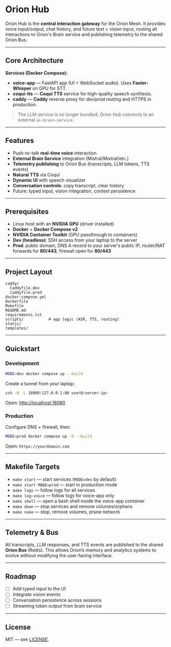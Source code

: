 # Orion Hub

Orion Hub is the **central interaction gateway** for the Orion Mesh. It provides voice input/output, chat history, and future text + vision input, routing all interactions to Orion's Brain service and publishing telemetry to the shared Orion Bus.

---

## Core Architecture

**Services (Docker Compose):**

* **voice-app** — FastAPI app (UI + WebSocket audio). Uses **Faster-Whisper** on GPU for STT.
* **coqui-tts** — **Coqui TTS** service for high-quality speech synthesis.
* **caddy** — **Caddy** reverse proxy for dev/prod routing and HTTPS in production.

> The LLM service is no longer bundled; Orion Hub connects to an external `ai-brain-service`.

---

## Features

* Push-to-talk **real-time voice** interaction
* **External Brain Service** integration (Mistral/Mixtral/etc.)
* **Telemetry publishing** to Orion Bus (transcripts, LLM tokens, TTS events)
* **Natural TTS** via Coqui
* **Dynamic UI** with speech visualizer
* **Conversation controls**: copy transcript, clear history
* Future: typed input, vision integration, context persistence

---

## Prerequisites

* Linux host with an **NVIDIA GPU** (driver installed)
* **Docker** + **Docker Compose v2**
* **NVIDIA Container Toolkit** (GPU passthrough to containers)
* **Dev (headless)**: SSH access from your laptop to the server
* **Prod**: public domain, DNS A record to your server’s public IP, router/NAT forwards for **80/443**, firewall open for **80/443**

---

## Project Layout

```
caddy/
  Caddyfile.dev
  Caddyfile.prod
docker-compose.yml
Dockerfile
Makefile
README.md
requirements.txt
scripts/           # app logic (ASR, TTS, routing)
static/
templates/
```

---

## Quickstart

### Development

```bash
MODE=dev docker compose up --build
```

Create a tunnel from your laptop:

```bash
ssh -N -L 18080:127.0.0.1:80 user@<server-ip>
```

Open: [http://localhost:18080](http://localhost:18080)

### Production

Configure DNS + firewall, then:

```bash
MODE=prod docker compose up -d --build
```

Open: `https://yourdomain.com`

---

## Makefile Targets

* `make start` — start services (`MODE=dev` by default)
* `make start MODE=prod` — start in production mode
* `make logs` — follow logs for all services
* `make log-voice` — follow logs for voice-app only
* `make shell` — open a bash shell inside the voice-app container
* `make down` — stop services and remove volumes/orphans
* `make nuke` — stop, remove volumes, prune network

---

## Telemetry & Bus

All transcripts, LLM responses, and TTS events are published to the shared **Orion Bus** (Redis). This allows Orion’s memory and analytics systems to evolve without modifying the user-facing interface.

---

## Roadmap

* [ ] Add typed input to the UI
* [ ] Integrate vision events
* [ ] Conversation persistence across sessions
* [ ] Streaming token output from brain service

---

## License

MIT — see [LICENSE](LICENSE).

